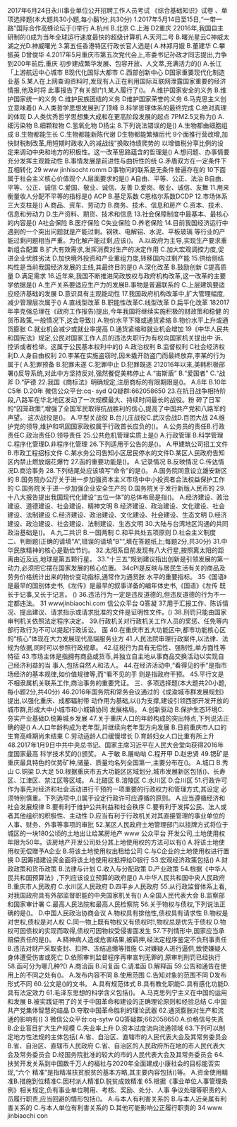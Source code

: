 2017年6月24日永川事业单位公开招聘工作人员考试
《综合基础知识》试卷
、单项选择题(本大题共30小题,每小鬍1分,共30分)
1.2017年5月14日至15日,“一带一路”国际合作高蜂论坛于()举行
A.杭州
B.北京
C.上海
D2重庆
22016年,我国自主研制的()成为当年全球运行速度最快的超级计算机
A.天河二号
B.曙光星云C神威太湖之光D.神威曙光
3.第五任香港特区行政长官人选是(
A.林郑月娥
B.董建华
C.攀振英
D曾俊华
4.2017年5月重庆市第五次党代会上,市委书记孙政才同志提出,力争到200年前后,重庆
初步建成繁华发展、包容开放、人文萃,充满活力的()
A.长江「上游航运中心城市
B现代化国际大都市
C.西部创新中心
D国家重要现代化制造业基
5.某人在上网查询资料时,发现有人正在利用国际互联网泄露国家重要的经济情报,他及时将
此事报告了有关部门1,某人履行了()。
A.维护国家安全的义务
B.维护国家统一的义务
C.维护民族团结的义务
D维护国家荣誉的义务
6.马克思主义创立意味着()
A.人类哲学思想发展到了顶峰
B.科学哲理体系的最终完成
C.绝对真理的体现
D.人类优秀哲学思想集大成和在更高阶段发展的起点
7PM2.5又称为()
A.细污染物
B.细颗粒物
C.氢氧化物
D扬尘
8.下列说法错误的是()
A.生物都由细胞组成
B.生物都能生长
C.生物都能新陈代谢
D生物都能繁殖后代
9个面推行营改增,加快财税制改革,用短期时政收入的减战线”换取持绩爬势的
以增值税分享比例的设定来调动中央和地方的积极性。这一改革思路蕴含的哲理是()
A.想问题、办事情要充分发挥主观能动性
B.事情发展是前进性与曲折性的统
G.矛盾双方在一定条件下互相转化
29
www jinhisocht romm
D事物问的联系是无条件普遍存在的
10下面属于社会主义核心价值观个人层面要求的是()
A自由、平等、公正、法治
B自由、平等、公正、诚信
C.爱国、敬业、诚信、友善
D.爱岗、敬业、诚信、友舞
11.用来衡量收人分配不平等的指标是()
ACP
B.基足系数
C恩格尔系数DCDP
12.市场体系三大支柱是()
A.商品、资车、劳动力
B.商务、技术、信息和房产
C.资本、技术、信息和劳动力
D.生产资料、期货、技术和信息
13.社会保障制度中最基本、最核心的内容是()
A社会保险
B.医疗保险
C失业保险
D.养老保险
14.目前我国经济运行中遇到的一个突出问题就是产能过剩。钢铁、电解铝、水泥、平板玻璃
等行业的产能过剩问题相当严重。为化解产能过剩,应该()。
A.以政府为主导,实现生产要求重新组合配置
B.扩大有效需求,发挥消费对生产的决定作用
C.加大宏观调控力度,促进企业优胜劣汰
D.加快境外投资和产业重组力度,转移国内过剩产能
15.供给侧结构性是当前我国经济发展的主线,其最终目的是()
A.深化改革
B.鼓励创新
C提高质量
D.满足需求
16.近年来,我国不断推进简政放权与政府机构改革,这一改革的主要学依据是()
A.生产关系要适应生产力的发展B.事物是普遍联系的
C.上层建筑要适应经济基础的发展
D.意识具有主观能动性
17.我国政府机构改革中,扩大管理幅度,减少管理层次属于()
A.直线型改革
B.职能性改革C.线型改革
D.扁平化改革
182017年李克强总理在《政府工作报告)提出,今年我国将继续实施积极的财政策和稳健
的货币政策,一般情况下,这会导致()
A.物价水平下降或通货紧缩
B.物价水平上升或通货膨胀
C.就业机会减少或就业率提高
D.通货紧缩和就业机会增加
19《中华人民共和国宪法》规定,公民对国家工作人员的违法失职行为有权向国家机关提出中
诉、控诉或者检举。这属于公民基本权利中的()
A.政治权利
B.监督权利
C社会经济权利D.人身自由权利
20.李某在实施盗窃时,因未撬开防盗门而最终放弃,李某的行为属于(
A.犯罪预备
B.犯罪未遂
C.犯罪中止
D.犯罪既逐
212016年以来,美韩积极部署()反导系统,对此中方坚持反对,强然餐促美韩停止
A.“宙斯盾”
B.“爱国者”
C.“战斧
D.“萨德
22.我国《商标法》明确规定,注册商标的有限期限是()。
A.8年
B.10年
C5年
D.20年
微信公众平台:cq- syd
QQ疑群:662058650
23.在抗日战争相持阶段,八路军在华北地区发动了一次规模最大、持续时间最长的战役。粉
碎了日军的“囚笼政策”,增强了全国军民取得抗战胜利的信心,提高了中国共产党和八路军的声望。
这次战役是()。
A.平型关战役
B.台儿庄战役C.武汉会战D.百团大战
24.维护党的领导,维护和巩固国家政权属于行政首长应负的()。
A.公务员的责任B.行政责任C.政治责任D.领导责任
25.公共危机管理实质上是()
A.行政管理
B.科学管理
C.程序化管理D.非程序化管理
26.下列适用于公告的是()。
A.甲建筑公司招工文件
B.市政工程招标文件
C.某水务公司告知小区居民停水的文件D.某区人民政府告知区内禁止燃放烟花爆竹
27.函的重要功能是()。
A.记录情况
B.反映情况
C.传达情况D.商洽事务
28.下列结尾处应该填写“命令”的是()。
A.国务院同意设立雄安新区的
B.国务院办公厅关于进一步加强资本主义市场中中小投资者合法权益保护工作的
C.国务院关于进一步加强企业安全生产的
D.国务院关于发行新版人民币的
29.十八大报告提出我国现代化建设“五位一体”的总体布局是指()。
A.经济建设、政治建设、道德建设、社会建设、精神文明
B.经济建设、政治建设、文化建设、社会建设、法制建设
C.经济建设、政治建设、文化建设、社会建设、生态文明
D.经济建设、政治建设、社会建设、法制建设、生态文明
30.大陆与台湾地区沟通的共同政治基础是()。
A.九二共识
B.一国两制
C.和平共处五项原则
D.社会主义制度
二、判断题(正确的请填“A”,错误的请填“B"”,填在答题纸上;每题2分,共30分)
31.中华民族精神的核心是勤俭节约。
32.太阳系目前发现有八大行星,按照离太阳的距离由近及远,地球是第五颗行星。
33.“十三五”规划建议指出创新是引领发展的第一动力,必须把它摆在国家发展的核心位置。
34cPI是反映与居民生活有关的商品及劳务价格统计出来的物价变动指标,通常作为通货胀
水平的重要指标。
35《国语》是最早的国别体史书,《左传》是最早的叙事详备的编年体史书,《国语》《左传
既长于记事,又长于记言。
()
36.违法行为一定是违反道德的,但违反道德的行为不一定都违法。
31
wwwjinbiaochi.com
信公众平台
Q答凝
37.用于汇报工作、陈诉情况、提出建议、请求指示或请求批准的文件是证明性文件。()
38.刑罚只能由国家审判机关依照法定程序决定。
39.行政机关对行政机关工作人员的奖惩、任免等内部行政行为不可以提起行政诉讼。
面
40.在重庆市五大功能区中,都市功能核心区的“核心”体现在大力发展现代高端服务业方
41.人民法院审理行政案件,以法律、法规为依据,同时可以参照行政规章。
42.征税行为具有无偿性、强制性,单方面性等特征
43.市场主体是指拥有商品或货币,并独立自主地从事商品交换活动以实现自己经济利益的当
事人,包括自然人和法人。
44.在经济活动中,“看得见的手”是指市场经济的基本规律,如价值规律等,而“看不见的手
则是指政府干预。
45.平行文是不相隶属机关联系工作,商治事务的重要凭证。
三、多项选择题(本大题共20小题,每小题2分,共40分)
46.2016年国务院和常务会议通过的《成渝城市群发展规划》提出,以强化重庆、成都辐射带
动作用为基础,以()为支撑,建设引领西部开发开放的城市群,形成大中小城市和小城镇协同
发展格局。
A.创新驱动
B.保护生态环境C.夯实产业基础D.统筹城乡发展
47.关于重庆人口的年龄构成的突出特点,下列说法正确的是()
A.人口年龄构成为老年型,并继续向老年型方向发展
B.日前重庆市人口的生育高峰期尚未结束
C.劳动适龄人口缓慢增长
D.育龄妇女人口比重有所上升
48.2017年1月9日中共中央总书记、国家主席习近平在人民大会堂向获得2016年度国家最高
科学技术奖的()颁奖。
A.于敏
B.屠呦呦
C.程开甲
D.赵忠贤
49.锶矿是重庆最具特色的优势矿种,储量、质量均名列全国第一,主要分布在()。
A.城口
B.秀山
C.铜梁
D.大足
50.根据重庆市五大功能区区域划分,城市发展新区包括()、长寿区、江津区、禁江区等区域。
A.北碚区
B.涪陵区
C.水川区
D.合川区
51.行政许可作为事先对经济和社会活动进行干预的一项重要的行政权力和管理方式,其设定
必须特别慎重。下列选项中,()属于设定行政许可应遵循的原则。
A.应当遵循经济和社会发展规律
B.要有利于维护公共利益和社会秩序
C.要有利于发挥公民、法人或者其他组织的积极性、主动性
D.应当有利于行政机关对其直接管理的事业单位的人事、财务、外事等事项的审批
52.某区人民政府土地管理部门以挂牌方式将位于城区的一块180公顷的土地出让给某房地产
www
公众平台
开发公司,土地使用权年限为50年。该房地产开发公司处分其上地使用权的方法可以有()
A.将该土地使用权无偿赠予A企业
B.将该土地使用权出租给公司
C.与C企业的土地使用权进行置换
D.因筹措建设资金面将该土地使用权抵押给D银行
53.宏观经济政策包括()
A.财政政策和货币政策
B.法律与计划
C.收入与分配政策
D.产业政策
54.根据《中华人民共和国预算法》,下列应该设立预算的政府是()
A.中华人民共和国中央人民政府
B.重庆市人民政府
C.水川区人民政府
D.四平乡人民政府
55.从行政监督体系上看,对我国政府具有外部监督职能的中央国家机关有()
A.全国人民代表大会
B.监察部和国家审计署
C.最高人民法院和最高人民检察院
56.关于物权与债权,下列说法正确的是()。
D.中国人民政治协商会议
A.物权具有排他性,债权具有请求性
B.物权是对世权,债权是对人权
C.同一物上既有物权又有债权时!,物权总是优先于债权
D.物权可因债权的实现而取得,债权可因物权受侵害面发生
57.下列情形中,国家应当承赔偿责任的是()。
A.精神病人造成危害结果,被羁押,经法定程序鉴定不负刑事责任
B.违法对财产采取查封、扣押、冻结追缴等措施
C.对嫌疑人进行逼供,致使嫌疑人身体遭受伤害或死亡
D.依照审判监督程序再审宣判无罪的,原审判刑罚已经执行
58.函可分为哪几种?()
A.商洽函
B.问复函
C.请准函
D.解释函
59.公告和通告在使用上的不同之处有()。
A.发布内容不同
B.使用范围
C.告知对象的范围不同
D发布形式不同
60.公文是()的文书。
A.具有规范体式
B.具有教化职能C.具有感化功能D.具有法定效力
61.毛泽东思想的科学含义包括()。
A.马克思列宁主义在中国的运用和发展
B.被实践证明了的关于中国革命和建设的正确理论原则和经验总结
C.中国共产党集体智慧的结晶
D.夺取中国革命胜利的理论武器
62.通货膨胀对生产和流通的影响有()
3
微信公众平台:cq-sytw
QQ答疑群;662058650
A.价格信号失真
B.企业盲目扩大生产规模
C.失业率上升
D.资本过度流向流通领域
63.下列可以制定地方性法规的主体包括(
A.省、自治区、直辖市的人民代表大会及其常务委员会
B.省、自治区、直辖市人民政府
C.省、自治区的人民政府所在地的市人民代表大会及常务委员会
D.经国务院批准的较大的市的人民代表大会及其常务委员会
64.扶贫开发关系到中国数千万人的福社与2020年全面建成小康社会的目标能否实现,“六个
精准”是指精准扶贫脱贫的基本方略,其主要内容包括()等。
A.资金使用精准B.措施到位精准C.因村派人精准D.脱贫成效精准
65.根据《事业单位人事管理条例》相关规定,负有事业单位聘用、考核、奖励、处分、人事
争议处理等职责的人员履行职责,应当回避的情形包括()。
A.与本人有利害关系的
B.与本人近亲属有利害关系的
C.与本人单位有利害关系的
D.其他可能影响公正履行职责的
34
www jinbiaochi con